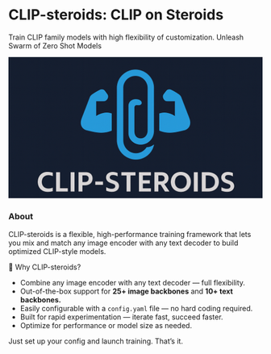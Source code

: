 # CLIP-steroids: CLIP on Steroids
Train CLIP family models with high flexibility of customization.
Unleash Swarm of Zero Shot Models

<p align="center">
  <img src="https://github.com/anish9/CLIP-steroids/blob/main/assets/clipster.png" alt="ClipSteroids Logo" width="600"/>
</p>

### About
CLIP-steroids is a flexible, high-performance training framework that lets you mix and match any image encoder with any text decoder to build optimized CLIP-style models.

🚀 Why CLIP-steroids?
  - Combine any image encoder with any text decoder — full flexibility.
  - Out-of-the-box support for **25+ image backbones** and **10+ text backbones.**
  - Easily configurable with a ```config.yaml``` file — no hard coding required.
  - Built for rapid experimentation — iterate fast, succeed faster.
  - Optimize for performance or model size as needed.

  Just set up your config and launch training. That’s it.
